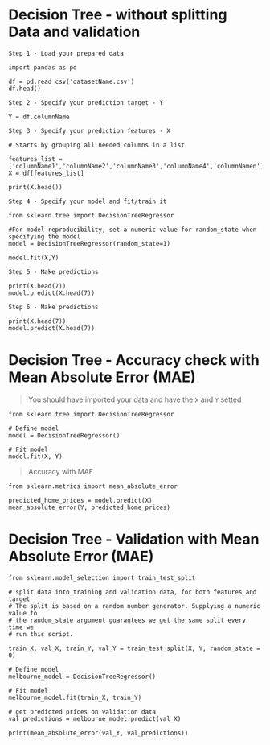 
# Decision Tree - without splitting Data and validation
`Step 1 - Load your prepared data`
```
import pandas as pd

df = pd.read_csv('datasetName.csv')
df.head()
```
 
`Step 2 - Specify your prediction target - Y`
```
Y = df.columnName
```
 
`Step 3 - Specify your prediction features - X`
```
# Starts by grouping all needed columns in a list

features_list = ['columnName1','columnName2','columnName3','columnName4','columnNamen']
X = df[features_list]

print(X.head())
```

`Step 4 - Specify your model and fit/train it`
```
from sklearn.tree import DecisionTreeRegressor

#For model reproducibility, set a numeric value for random_state when specifying the model
model = DecisionTreeRegressor(random_state=1)

model.fit(X,Y)
```

`Step 5 - Make predictions`
```
print(X.head(7))
model.predict(X.head(7))
```


`Step 6 - Make predictions`
```
print(X.head(7))
model.predict(X.head(7))
```


# Decision Tree - Accuracy check with Mean Absolute Error (MAE)

> You should have imported your data and have the `X` and `Y` setted

```
from sklearn.tree import DecisionTreeRegressor

# Define model
model = DecisionTreeRegressor()

# Fit model
model.fit(X, Y)
```

> Accuracy with MAE

```
from sklearn.metrics import mean_absolute_error

predicted_home_prices = model.predict(X)
mean_absolute_error(Y, predicted_home_prices)
```


# Decision Tree - Validation with Mean Absolute Error (MAE)

```
from sklearn.model_selection import train_test_split

# split data into training and validation data, for both features and target
# The split is based on a random number generator. Supplying a numeric value to
# the random_state argument guarantees we get the same split every time we
# run this script.

train_X, val_X, train_Y, val_Y = train_test_split(X, Y, random_state = 0)

# Define model
melbourne_model = DecisionTreeRegressor()

# Fit model
melbourne_model.fit(train_X, train_Y)

# get predicted prices on validation data
val_predictions = melbourne_model.predict(val_X)

print(mean_absolute_error(val_Y, val_predictions))
```
